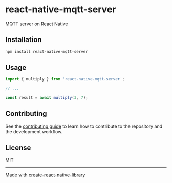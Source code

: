 # react-native-mqtt-server

MQTT server on React Native

## Installation

```sh
npm install react-native-mqtt-server
```

## Usage

```js
import { multiply } from 'react-native-mqtt-server';

// ...

const result = await multiply(3, 7);
```

## Contributing

See the [contributing guide](CONTRIBUTING.md) to learn how to contribute to the repository and the development workflow.

## License

MIT

---

Made with [create-react-native-library](https://github.com/callstack/react-native-builder-bob)
